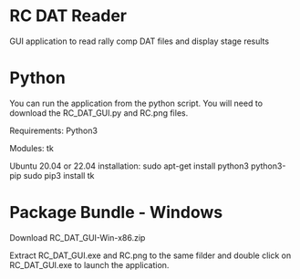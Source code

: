 # RC DAT Reader
GUI application to read rally comp DAT files and display stage results 

# Python
You can run the application from the python script. You will need to download the RC_DAT_GUI.py and RC.png files. 

Requirements:
Python3

Modules:
tk

Ubuntu 20.04 or 22.04 installation:
sudo apt-get install python3 python3-pip
sudo pip3 install tk

# Package Bundle - Windows
Download RC_DAT_GUI-Win-x86.zip

Extract RC_DAT_GUI.exe and RC.png to the same filder and double click on RC_DAT_GUI.exe to launch the application. 


